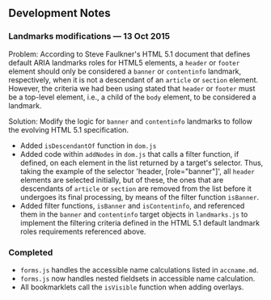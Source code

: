 ## Development Notes

### Landmarks modifications &mdash; 13 Oct 2015

Problem: According to Steve Faulkner's HTML 5.1 document that defines default ARIA landmarks roles
for HTML5 elements, a `header` or `footer` element should only be considered a `banner` or `contentinfo`
landmark, respectively, when it is not a descendant of an `article` or `section` element. However, the
criteria we had been using stated that `header` or `footer` must be a top-level element, i.e., a child
of the `body` element, to be considered a landmark.

Solution: Modify the logic for `banner` and `contentinfo` landmarks to follow the evolving HTML 5.1
specification.
* Added `isDescendantOf` function in `dom.js`
* Added code within `addNodes` in `dom.js` that calls a filter function, if defined, on each element
in the list returned by a target's selector. Thus, taking the example of the selector 'header, [role="banner"]',
all `header` elements are selected initially, but of these, the ones that are descendants of
`article` or `section` are removed from the list before it undergoes its final processing, by means
of the filter function `isBanner`.
* Added filter functions, `isBanner` and `isContentinfo`, and referenced them in the `banner` and
`contentinfo` target objects in `landmarks.js` to implement the filtering criteria defined in the
HTML 5.1 default landmark roles requirements referenced above.

### Completed

* `forms.js` handles the accessible name calculations listed in `accname.md`.
* `forms.js` now handles nested fieldsets in accessible name calculation.
* All bookmarklets call the `isVisible` function when adding overlays.
